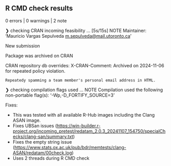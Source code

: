## R CMD check results

0 errors | 0 warnings | 2 note

❯ checking CRAN incoming feasibility ... [5s/15s] NOTE
  Maintainer: ‘Mauricio Vargas Sepulveda <m.sepulveda@mail.utoronto.ca>’
  
  New submission
  
  Package was archived on CRAN
  
  CRAN repository db overrides:
    X-CRAN-Comment: Archived on 2024-11-06 for repeated policy violation.
  
    Repeatedy spamming a team member's personal email address in HTML.

❯ checking compilation flags used ... NOTE
  Compilation used the following non-portable flag(s):
    ‘-Wp,-D_FORTIFY_SOURCE=3’
    
Fixes: 

* This was tested with all available R-Hub images including the Clang ASAN image.
* Fixes UBSan issues (https://win-builder.r-project.org/incoming_pretest/redatam_2.0.3_20241107_154750/specialChecks/clang-san/summary.txt)
* Fixes the empty string issue (https://www.stats.ox.ac.uk/pub/bdr/memtests/clang-ASAN/redatam/00check.log)
* Uses 2 threads during R CMD check
